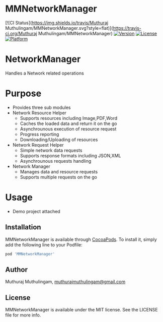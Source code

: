 # MMNetworkManager

[![CI Status](https://img.shields.io/travis/Muthuraj Muthulingam/MMNetworkManager.svg?style=flat)](https://travis-ci.org/Muthuraj Muthulingam/MMNetworkManager)
[![Version](https://img.shields.io/cocoapods/v/MMNetworkManager.svg?style=flat)](https://cocoapods.org/pods/MMNetworkManager)
[![License](https://img.shields.io/cocoapods/l/MMNetworkManager.svg?style=flat)](https://cocoapods.org/pods/MMNetworkManager)
[![Platform](https://img.shields.io/cocoapods/p/MMNetworkManager.svg?style=flat)](https://cocoapods.org/pods/MMNetworkManager)

# NetworkManager
Handles a Network related operations

# Purpose
 -  Provides three sub modules
 -  Network Resource Helper
      - Supports resources including Image,PDF,Word
      - Caches the loaded data and return it on the go
      - Asynchrounous execution of resource request
      - Progress reporting
      - Downloading/Uploading of resources
 -   Network Request Helper
      - Simple network data requests
      - Supports response formats including JSON,XML
      - Asynchrounous requests handling
 -  Network Manager
      - Manages data and resource requests
      - Supports multiple requests on the go

# Usage
 -  Demo project attached

## Installation

MMNetworkManager is available through [CocoaPods](https://cocoapods.org). To install
it, simply add the following line to your Podfile:

```ruby
pod 'MMNetworkManager'
```

## Author

Muthuraj Muthulingam, muthurajmuthulingam@gmail.com

## License

MMNetworkManager is available under the MIT license. See the LICENSE file for more info.
